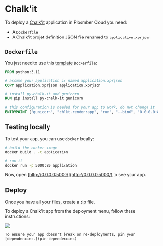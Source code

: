 # Chalk'it

To deploy a [Chalk'it](https://github.com/ifpen/chalk-it) application in Ploomber Cloud you need:

- A `Dockerfile`
- A Chalk'it projet definition JSON file renamed to `application.xprjson`

## `Dockerfile`

You just need to use this [template](https://github.com/ploomber/doc/blob/main/examples/docker/chalk-it/Dockerfile) `Dockerfile`:

```Dockerfile
FROM python:3.11

# assume your application is named application.xprjson
COPY application.xprjson application.xprjson

# install py-chalk-it and gunicorn
RUN pip install py-chalk-it gunicorn

# this configuration is needed for your app to work, do not change it
ENTRYPOINT ["gunicorn", "chlkt.render:app", "run", "--bind", "0.0.0.0:80"]
```

## Testing locally

To test your app, you can use `docker` locally:

```sh
# build the docker image
docker build . -t application

# run it
docker run -p 5000:80 application
```

Now, open [http://0.0.0.0:5000/](http://0.0.0.0:5000/) to see your app.


## Deploy

Once you have all your files, create a zip file.

To deploy a Chalk'it app from the deployment menu, follow these instructions:

![](../static/docker.png)


```{tip}
To ensure your app doesn't break on re-deployments, pin your [dependencies.](pin-dependencies)
```